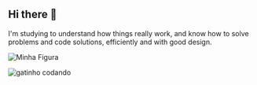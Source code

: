## Hi there 👋

<!--
**lluisalinhares/lluisalinhares** is a ✨ _special_ ✨ repository because its `README.md` (this file) appears on your GitHub profile.

Here are some ideas to get you started:

- 🔭 I’m currently working on ...
- 🌱 I’m currently learning ...
- 👯 I’m looking to collaborate on ...
- 🤔 I’m looking for help with ...
- 💬 Ask me about ...
- 📫 How to reach me: ...
- 😄 Pronouns: ...
- ⚡ Fun fact: ...
-->
<p>I'm studying to understand how things really work, and know how to solve problems and code solutions, efficiently and with good design.</p>

 <img src="" alt="Minha Figura">

 ![gatinho codando](file:///home/luisa/Downloads/gato-dev.gif)
